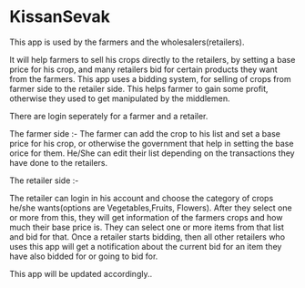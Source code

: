 # KissanSevak

This app is used by the farmers and the wholesalers(retailers).

It will help farmers to sell his crops directly to the retailers, by setting a base price for his crop, and many retailers bid for certain products they want from the farmers. 
This app uses a bidding system, for selling of crops from farmer side to the retailer side. This helps farmer to gain some profit, otherwise they used to get manipulated by the middlemen.

There are login seperately for a farmer and a retailer.

The farmer side :-
The farmer can add the crop to his list and set a base price for his crop, or otherwise the government that help in setting the base orice for them.
He/She can edit their list depending on the transactions they have done to the retailers.

The retailer side :-

The retailer can login in his account and choose the category of crops he/she wants(options are Vegetables,Fruits, Flowers).
After they select one or more from this, they will get information of the farmers crops and how much their base price is.
They can select one or more items from that list and bid for that.
Once a retailer starts bidding, then all other retailers who uses this app will get a notification about the current bid for an item they have also bidded for or going to bid for.


This app will be updated accordingly..
